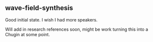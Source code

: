 wave-field-synthesis
--------------------

Good initial state. I wish I had more speakers.

Will add in research references soon, might be work turning this into a Chugin at some point.

